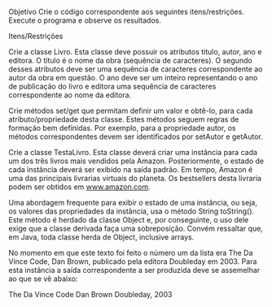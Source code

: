 Objetivo
Crie o código correspondente aos seguintes itens/restrições. Execute o programa e observe os resultados.

Itens/Restrições

Crie a classe Livro. Esta classe deve possuir os atributos titulo, autor, ano e editora. O titulo é o nome da obra (sequência de caracteres). O segundo desses atributos deve ser uma sequência de caracteres correspondente ao autor da obra em questão. O ano deve ser um inteiro representando o ano de publicação do livro e editora uma sequência de caracteres correspondente ao nome da editora.

Crie métodos set/get que permitam definir um valor e obtê-lo, para cada atributo/propriedade desta classe. Estes métodos seguem regras de formação bem definidas. Por exemplo, para a propriedade autor, os métodos correspondentes devem ser identificados por setAutor e getAutor.

Crie a classe TestaLivro. Esta classe deverá criar uma instância para cada um dos três livros mais vendidos pela Amazon. Posteriormente, o estado de cada instância deverá ser exibido na saída padrão. Em tempo, Amazon é uma das principais livrarias virtuais do planeta. Os bestsellers desta livraria podem ser obtidos em www.amazon.com.

Uma abordagem frequente para exibir o estado de uma instância, ou seja, os valores das propriedades da instância, usa o método String toString(). Este método é herdado da classe Object e, por conseguinte, o uso dele exige que a classe derivada faça uma sobreposição. Convém ressaltar que, em Java, toda classe herda de Object, inclusive arrays.

No momento em que este texto foi feito o número um da lista era The Da Vince Code, Dan Brown, publicado pela editora Doubleday em 2003. Para esta instância a saída correspondente a ser produzida deve se assemelhar ao que se vê abaixo:

The Da Vince Code
Dan Brown
Doubleday, 2003